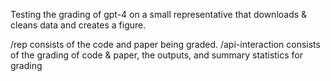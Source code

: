 Testing the grading of gpt-4 on a small representative that downloads & cleans data and creates a figure.

/rep consists of the code and paper being graded.
/api-interaction consists of the grading of code & paper, the outputs, and summary statistics for grading
